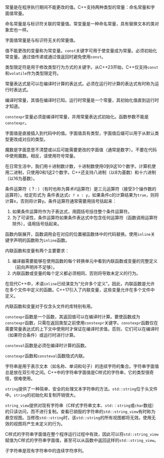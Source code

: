常量是在程序执行期间不能更改的值。C++支持两种类型的常量：命名常量和字面值常量。

命名常量是与标识符关联的常量值。常变量是一种命名常量，具有替换文本的类对象宏也一样。

字面值常量是与标识符无关的常量值。

值不能更改的变量称为常变量。`const`关键字可用于使变量成为常量。必须初始化常变量。通过值传递或通过值返回时避免使用`const`。

类型限定符是用于修改类型行为方式的关键字。从C++23开始，C++仅支持`const`和`volatile`作为类型限定符。

常量表达式是可以在编译时计算的表达式。必须在运行时计算的表达式有时称为运行时表达式。

编译时常量，其值在编译时已知。运行时常量是一个常量，其初始化值直到运行时才知道。

`constexpr`变量必须是编译时常量，并用常量表达式初始化。函数参数不能是`constexpr`。

字面值是直接插入到代码中的值。字面值具有类型，字面值后缀可以用于从默认类型更改成对应的类型。

魔数是字面意思不清楚或以后可能需要更改的字面值（通常是数字）。不要在代码中使用魔数。相反，请使用符号常量。

在日常生活中，我们用十进制数计数，十进制数使用0到9这10个数字。计算机使用二进制，只使用0和1这2个数字。C++还支持八进制（以8为基数）和十六进制（以16为基数）。

条件运算符（ ? : ）（有时也称为算术if运算符）是三元运算符（接受3个操作数的运算符）。给定形式为 条件表达式`c ? x : y`，如果条件c的计算结果为`true`，则将计算x，否则将计算y。条件运算符通常需要用括号括起来：

1. 如果条件运算符作为子表达式，用圆括号括住整个条件运算符。
2. 为了可读性，条件运算符如果条件表达式中包含任何运算符（函数调用运算符除外），请用括号括起来。

函数内联展开，函数调用会在对应的位置被函数体中的代码替换。使用`inline`关键字声明的函数称为`inline`函数。

内联函数和变量有两个主要要求：

1. 编译器需要能够在使用函数的每个转换单元中看到内联函数或变量的完整定义（前向声明并不足够）。
2. 内联函数或变量的每个定义都必须相同，否则将导致未定义的行为。

在现代C++中，术语`inline`已经演变为“允许多个定义”。因此，内联函数是允许在多个文件中定义的函数。C++17引入了内联变量，这些变量允许在多个文件中定义。

内联函数和变量对于仅含头文件的库特别有用。

`constexpr`函数是一个函数，其返回值可以在编译时计算。要使函数成为`constexpr`函数，只需在返回类型之前使用`constexpr`关键字。`constexpr`函数仅在需要常量表达式的上下文中使用时才保证在编译时求值。否则，它们可以在编译时（如果符合条件）或运行时进行计算。

`consteval`函数是必须在编译时计算的函数。

`constexpr`函数和`consteval`函数隐式内联。

字符串是用于表示文本（如名称、单词和句子）的连续字符的集合。字符串字面值总是放在双引号之间。C++中的字符串字面值是C样式的字符串，它的类型很奇怪，很难使用。

`string`提供了一种简单、安全的处理文本字符串的方法。`std::string`位于头文件中。`string`的初始化和复制开销很大。

`string_view`提供对现有字符串（C样式字符串文本、`std:：string`或`char`数组）的只读访问，而不进行复制。查看已销毁的字符串的`std::string_view`有时称为悬空视图。当修改`std::string`时，该`std::string`的所有视图都将无效。使用无效的视图将产生未定义的行为。

C样式的字符串字面值在整个程序运行过程中有效，因此可以将`std::string_view`赋值为C样式的字符串字面值，甚至可以从函数中返回这样的`std::string_view`。

子字符串是现有字符串中的连续字符序列。